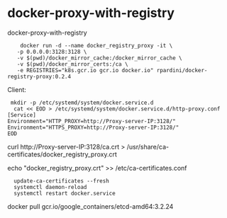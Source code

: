 # docker-proxy-with-registry
docker-proxy-with-registry


        docker run -d --name docker_registry_proxy -it \
       -p 0.0.0.0:3128:3128 \
       -v $(pwd)/docker_mirror_cache:/docker_mirror_cache \
       -v $(pwd)/docker_mirror_certs:/ca \
       -e REGISTRIES="k8s.gcr.io gcr.io docker.io" rpardini/docker-registry-proxy:0.2.4

 
 
Client:


     mkdir -p /etc/systemd/system/docker.service.d
      cat << EOD > /etc/systemd/system/docker.service.d/http-proxy.conf
    [Service]
    Environment="HTTP_PROXY=http://Proxy-server-IP:3128/"
    Environment="HTTPS_PROXY=http://Proxy-server-IP:3128/"
    EOD


curl http://Proxy-server-IP:3128/ca.crt > /usr/share/ca-certificates/docker_registry_proxy.crt

echo "docker_registry_proxy.crt" >> /etc/ca-certificates.conf

      update-ca-certificates --fresh
      systemctl daemon-reload
      systemctl restart docker.service



docker pull gcr.io/google_containers/etcd-amd64:3.2.24 
